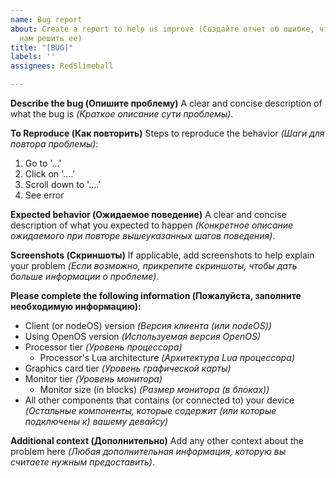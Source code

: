 ```yaml
---
name: Bug report
about: Create a report to help us improve (Создайте отчет об ошибке, чтобы помочь
  нам решить ее)
title: "[BUG]"
labels: ''
assignees: RedSlimeball

---
```


**Describe the bug (Опишите проблему)**
A clear and concise description of what the bug is *(Краткое описание сути проблемы)*.

**To Reproduce (Как повторить)**
Steps to reproduce the behavior *(Шаги для повтора проблемы)*:
1. Go to '...'
2. Click on '....'
3. Scroll down to '....'
4. See error

**Expected behavior (Ожидаемое поведение)**
A clear and concise description of what you expected to happen *(Конкретное описание ожидаемого при повторе вышеуказанных шагов поведения)*.

**Screenshots (Скриншоты)**
If applicable, add screenshots to help explain your problem *(Если возможно, прикрепите скриншоты, чтобы дать больше информации о проблеме)*.

**Please complete the following information (Пожалуйста, заполните необходимую информацию):**
 - Client (or nodeOS) version *(Версия клиента (или nodeOS))*
 - Using OpenOS version *(Используемая версия OpenOS)*
 - Processor tier *(Уровень процессора)*
   - Processor's Lua architecture *(Архитектура Lua процессора)*
 - Graphics card tier *(Уровень графической карты)*
 - Monitor tier *(Уровень монитора)*
   - Monitor size (in blocks) *(Размер монитора (в блоках))*
 - All other components that contains (or connected to) your device *(Остальные компоненты, которые содержит (или которые подключены к) вашему девайсу)*


**Additional context (Дополнительно)**
Add any other context about the problem here *(Любая дополнительная информация, которую вы считаете нужным предоставить)*.
